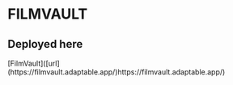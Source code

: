 # FILMVAULT
<h2>Deployed here</h2>
[FilmVault]([url](https://filmvault.adaptable.app/)https://filmvault.adaptable.app/)
